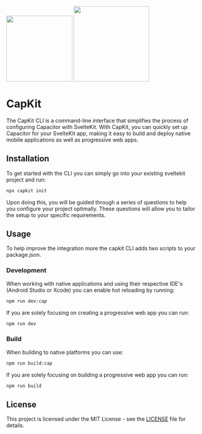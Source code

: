 <img width="175px" src="https://github.com/Hugos68/sveltekit-capacitor/assets/63101006/3b8324ff-f27d-48a3-a74d-f7aabb2f530e" />
<img width="200px" src="https://github.com/Hugos68/sveltekit-capacitor/assets/63101006/e748ecc6-2a2d-4dd5-95c2-4ff4cf8a307b" />

# CapKit

The CapKit CLI is a command-line interface that simplifies the process of configuring Capacitor with SvelteKit. With CapKit, you can quickly set up Capacitor for your SvelteKit app, making it easy to build and deploy native mobile applications as well as progressive web apps.

## Installation

To get started with the CLI you can simply go into your existing sveltekit project and run:

```bash
npx capkit init
```
Upon doing this, you will be guided through a series of questions to help you configure your project optimally. These questions will allow you to tailor the setup to your specific requirements.

## Usage

To help improve the integration more the capkit CLI adds two scripts to your package.json.

### Development

When working with native applications and using their respective IDE's (Android Studio or Xcode) you can enable hot reloading by running:

```bash
npm run dev:cap
```

If you are solely focusing on creating a progressive web app you can run:

```bash
npm run dev
```

### Build

When building to native platforms you can use:

```bash
npm run build:cap
```

If you are solely focusing on building a progressive web app you can run:

```bash
npm run build
```

## License

This project is licensed under the MIT License - see the [LICENSE](LICENSE) file for details.
